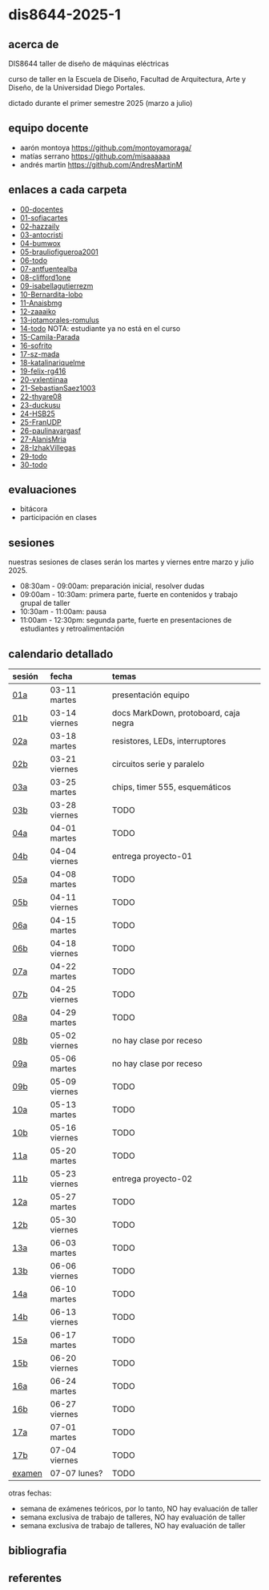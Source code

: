 # dis8644-2025-1

## acerca de

DIS8644 taller de diseño de máquinas eléctricas

curso de taller en la Escuela de Diseño, Facultad de Arquitectura, Arte y Diseño, de la Universidad Diego Portales.

dictado durante el primer semestre 2025 (marzo a julio)

## equipo docente

- aarón montoya <https://github.com/montoyamoraga/>
- matías serrano <https://github.com/misaaaaaa>
- andrés martin <https://github.com/AndresMartinM>

## enlaces a cada carpeta

- [00-docentes](./00-docentes/)
- [01-sofiacartes](./01-sofiacartes/)
- [02-hazzaily](./02-hazzaily/)
- [03-antocristi](./03-antocristi/)
- [04-bumwox](./04-bumwox/)
- [05-brauliofigueroa2001](./05-brauliofigueroa2001/)
- [06-todo](./06-todo/)
- [07-antfuentealba](./07-antfuentealba/)
- [08-clifford1one](./08-clifford1one/)
- [09-isabellagutierrezm](./09-isabellagutierrezm/)
- [10-Bernardita-lobo](./10-Bernardita-lobo/)
- [11-Anaisbmg](./11-Anaisbmg/)
- [12-zaaaiko](./12-zaaaiko/)
- [13-jotamorales-romulus](./13-jotamorales-romulus/)
- [14-todo](./14-todo/) NOTA: estudiante ya no está en el curso
- [15-Camila-Parada](./15-Camila-Parada/)
- [16-sofrito](./16-sofrito/)
- [17-sz-mada](./17-sz-mada/)
- [18-katalinariquelme](./18-katalinariquelme/)
- [19-felix-rg416](./19-felix-rg416/)
- [20-vxlentiinaa](./20-vxlentiinaa/)
- [21-SebastianSaez1003](./21-SebastianSaez1003/)
- [22-thyare08](./22-thyare08/)
- [23-duckusu](./23-duckusu/)
- [24-HSB25](./24-HSB25/)
- [25-FranUDP](./25-FranUDP/)
- [26-paulinavargasf](./26-paulinavargasf/)
- [27-AlanisMria](./27-AlanisMria/)
- [28-IzhakVillegas](./28-IzhakVillegas/)
- [29-todo](./29-todo/)
- [30-todo](./30-todo/)

## evaluaciones

- bitácora
- participación en clases

## sesiones

nuestras sesiones de clases serán los martes y viernes entre marzo y julio 2025.

- 08:30am - 09:00am: preparación inicial, resolver dudas
- 09:00am - 10:30am: primera parte, fuerte en contenidos y trabajo grupal de taller
- 10:30am - 11:00am: pausa
- 11:00am - 12:30pm: segunda parte, fuerte en presentaciones de estudiantes y retroalimentación

## calendario detallado

| sesión                        | fecha        | temas                                           |
| :---------------------------- | :----------- | :---------------------------------------------- |
| [01a](00-docentes/sesion-01a/)| 03-11 martes | presentación equipo                             |
| [01b](00-docentes/sesion-01b/)| 03-14 viernes| docs MarkDown, protoboard, caja negra           |
| [02a](00-docentes/sesion-02a/)| 03-18 martes | resistores, LEDs, interruptores                 |
| [02b](00-docentes/sesion-02b/)| 03-21 viernes| circuitos serie y paralelo                      |
| [03a](00-docentes/sesion-03a/)| 03-25 martes | chips, timer 555, esquemáticos                  |
| [03b](00-docentes/sesion-03b/)| 03-28 viernes| TODO                                            |
| [04a](00-docentes/sesion-04a/)| 04-01 martes | TODO                                            |
| [04b](00-docentes/sesion-04b/)| 04-04 viernes| entrega proyecto-01                             |
| [05a](00-docentes/sesion-05a/)| 04-08 martes | TODO                                            |
| [05b](00-docentes/sesion-05b/)| 04-11 viernes| TODO                                            |
| [06a](00-docentes/sesion-06a/)| 04-15 martes | TODO                                            |
| [06b](00-docentes/sesion-06b/)| 04-18 viernes| TODO                                            |
| [07a](00-docentes/sesion-07a/)| 04-22 martes | TODO                                            |
| [07b](00-docentes/sesion-07b/)| 04-25 viernes| TODO                                            |
| [08a](00-docentes/sesion-08a/)| 04-29 martes | TODO                                            |
| [08b](00-docentes/sesion-08b/)| 05-02 viernes| no hay clase por receso                         |
| [09a](00-docentes/sesion-09a/)| 05-06 martes | no hay clase por receso                         |
| [09b](00-docentes/sesion-09b/)| 05-09 viernes| TODO                                            |
| [10a](00-docentes/sesion-10a/)| 05-13 martes | TODO                                            |
| [10b](00-docentes/sesion-10b/)| 05-16 viernes| TODO                                            |
| [11a](00-docentes/sesion-11a/)| 05-20 martes | TODO                                            |
| [11b](00-docentes/sesion-11b/)| 05-23 viernes| entrega proyecto-02                             |
| [12a](00-docentes/sesion-12a/)| 05-27 martes | TODO                                            |
| [12b](00-docentes/sesion-12b/)| 05-30 viernes| TODO                                            |
| [13a](00-docentes/sesion-13a/)| 06-03 martes | TODO                                            |
| [13b](00-docentes/sesion-13b/)| 06-06 viernes| TODO                                            |
| [14a](00-docentes/sesion-14a/)| 06-10 martes | TODO                                            |
| [14b](00-docentes/sesion-14b/)| 06-13 viernes| TODO                                            |
| [15a](00-docentes/sesion-15a/)| 06-17 martes | TODO                                            |
| [15b](00-docentes/sesion-15b/)| 06-20 viernes| TODO                                            |
| [16a](00-docentes/sesion-16a/)| 06-24 martes | TODO                                            |
| [16b](00-docentes/sesion-16b/)| 06-27 viernes| TODO                                            |
| [17a](00-docentes/sesion-17a/)| 07-01 martes | TODO                                            |
| [17b](00-docentes/sesion-17b/)| 07-04 viernes| TODO                                            |
| [examen](examen/)             | 07-07 lunes? | TODO                                            |

otras fechas:

- semana de exámenes teóricos, por lo tanto, NO hay evaluación de taller
- semana exclusiva de trabajo de talleres, NO hay evaluación de taller
- semana exclusiva de trabajo de talleres, NO hay evaluación de taller

## bibliografia

## referentes
